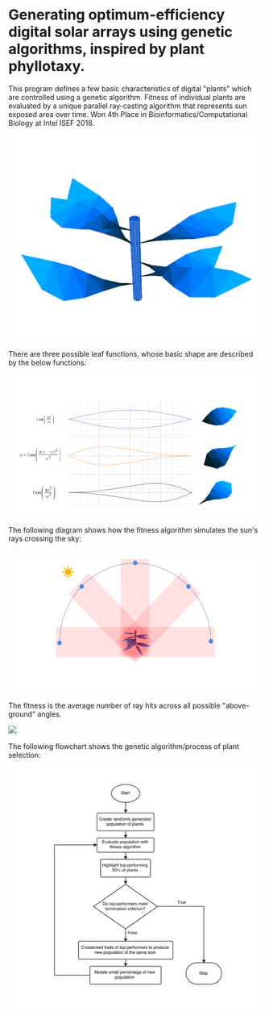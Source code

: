 # Generating optimum-efficiency digital solar arrays using genetic algorithms, inspired by plant phyllotaxy. 

This program defines a few basic characteristics of digital "plants" which are controlled using a genetic algorithm. Fitness of individual plants are evaluated by a unique parallel ray-casting algorithm that represents sun exposed area over time. Won 4th Place in Bioinformatics/Computational Biology at Intel ISEF 2018.

<img src="images/plant.png" width="600">

There are three possible leaf functions, whose basic shape are described by the below functions:

<img src="images/leaf_functions.png" width="600">

The following diagram shows how the fitness algorithm simulates the sun's rays crossing the sky: 

<img src="images/fitness.png" width="600">

The fitness is the average number of ray hits across all possible "above-ground" angles.

<img src="images/final.gif" width="600">

The following flowchart shows the genetic algorithm/process of plant selection:

<img src="images/flowchart.png" width="600">

